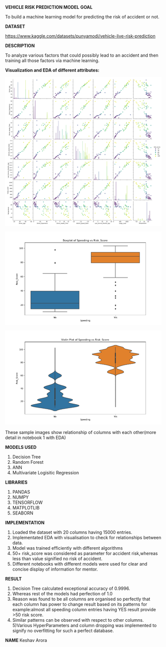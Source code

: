 **VEHICLE RISK PREDICTION MODEL**
**GOAL**

To build a machine learning model for predicting the risk of accident or not.

**DATASET**

https://www.kaggle.com/datasets/punyamodi/vehicle-live-risk-prediction

**DESCRIPTION**

To analyze various factors that could possibly lead to an accident and then training all those factors via machine learning.

**Visualization and EDA of different attributes:**

![Alt Text](./Images/1.png)

![Alt Text](./Images/2.png)

![Alt Text](./Images/3.png)


These sample images show relationship of columns with each other(more detail in notebook 1 with EDA)

**MODELS USED**
1) Decision Tree 
2) Random Forest
3) ANN 
4) Multivariate Logisitic Regression

**LIBRARIES**
1) PANDAS
2) NUMPY
3) TENSORFLOW
4) MATPLOTLIB
5) SEABORN

**IMPLEMENTATION**
1) Loaded the dataset with 20 columns having 15000 entries.
2) Implementated EDA with visualisation to check for relationships between data.
3) Model was trained efficiently with different algorithms
4) 50+ risk_score was considered as parameter for accident risk,whereas less than value signified no risk of accident.
4) Different notebooks with different models were used for clear and concise display of information for mentor.

**RESULT**
1) Decision Tree calculated exceptional accuracy of 0.9996.
2) Whereas rest of the models had perfection of 1.0
3) Reason was found to be all columns are organised so perfectly that each column has power to change result based on its patterns 
   for example:almost all speeding column entries having YES result provide >50 risk score.
4) Similar patterns can be observed with respect to other columns.
5)Various HyperParameters and column dropping was implemented to signify no overfitting for such a perfect database.

**NAME**
Keshav Arora

